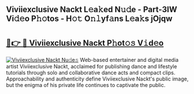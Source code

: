 ## Viviiexclusive Nackt L𝚎a𝚔ed N𝚞𝚍e - Part-3IW Vi𝚍𝚎o P𝚑𝚘tos - H𝚘𝚝 O𝚗𝚕yf𝚊ns L𝚎a𝚔s jOjqw

# <h2><a href="http://kf5v8fj.oniu.top/?m=Viviiexclusive+Nackt">🔗👉 🔴 Viviiexclusive Nackt P𝚑ot𝚘𝚜 V𝚒d𝚎o</a></h2>

[![Viviiexclusive Nackt Nu𝚍e𝚜](https://i.imgur.com/0qMVB7G.gif)](http://kf5v8fj.oniu.top/?m=Viviiexclusive+Nackt)
Web-based entertainer and digital media artist Viviiexclusive Nackt, acclaimed for publishing dance and lifestyle tutorials through solo and collaborative dance acts and compact clips. Approachability and authenticity define Viviiexclusive Nackt's public image, but the enigma of his private life continues to captivate the public.  
